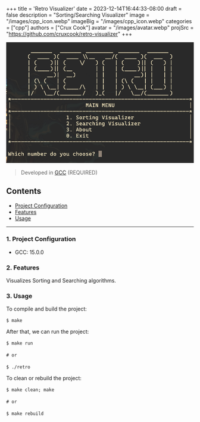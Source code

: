 +++
title = 'Retro Visualizer'
date = 2023-12-14T16:44:33-08:00
draft = false
description = "Sorting/Searching Visualizer"
image = "/images/cpp_icon.webp"
imageBig = "/images/cpp_icon.webp"
categories = ["cpp"]
authors = ["Crux Cook"]
avatar = "/images/avatar.webp"
projSrc = "https://github.com/cruxcook/retro-visualizer"
+++

![image](images/retro_screenshot.webp)

> Developed in [GCC](https://gcc.gnu.org/) (REQUIRED)

## Contents

-   [Project Configuration](#1-project-configuration)
-   [Features](#2-features)
-   [Usage](#3-usage)

---

### 1. Project Configuration

-   GCC: 15.0.0

### 2. Features

Visualizes Sorting and Searching algorithms.

### 3. Usage

To compile and build the project:

```shell
$ make
```

After that, we can run the project:

```shell
$ make run

# or 

$ ./retro
```

To clean or rebuild the project:

```shell
$ make clean; make

# or

$ make rebuild
```